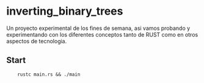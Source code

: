 # inverting_binary_trees

Un proyecto experimental de los fines de semana, asi vamos probando y experimentando con los diferentes conceptos tanto de RUST como en otros aspectos de tecnologia.


## Start
```console
	rustc main.rs && ./main
```